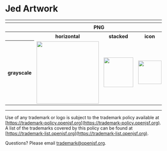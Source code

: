 # Jed Artwork

<table>
    <tr>
    	<th colspan="7"></th>
    </tr>
    <tr>
        <th width="120"></th>
        <th colspan="3">PNG</th>
        <th colspan="3">SVG</th>
    </tr>
    <tr>
        <th width="120"></th>
        <th>horizontal</th>
        <th>stacked</th>
        <th>icon</th>
        <th>horizontal</th>
        <th>stacked</th>
        <th>icon</th>
    </tr>
    <tr>
        <th>grayscale</th>
        <td><img src="./jed-logo-horizontal-grayscale.png" width="200"></td>
        <td><img src="../no_artwork_available.png" width="95"></td>
        <td><img src="../no_artwork_available.png" width="75"></td>
        <td><img src="./jed-logo-horizontal-grayscale.svg" width="200"></td>
        <td><img src="../no_artwork_available.png" width="95"></td>
        <td><img src="../no_artwork_available.png" width="75"></td>
    </tr>  
</table>

---

Use of any trademark or logo is subject to the trademark policy available at [https://trademark-policy.openjsf.org](https://trademark-policy.openjsf.org). A list of the trademarks covered by this policy can be found at [https://trademark-list.openjsf.org](https://trademark-list.openjsf.org).

Questions? Please email [trademark@openjsf.org](mailto:trademark@openjsf.org).
